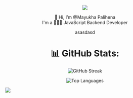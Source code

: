 <p align="center">
<img src="https://images-wixmp-ed30a86b8c4ca887773594c2.wixmp.com/f/1e8efa45-7181-4344-a291-dbe42990db2b/dfygwen-0e448e8e-fe68-4b1d-a759-c6630f5c1ad3.jpg/v1/fill/w_1920,h_541,q_75,strp/8bit_ultrawide_mountain_scene_wallpaper_by_nevereverevr_dfygwen-fullview.jpg?token=eyJ0eXAiOiJKV1QiLCJhbGciOiJIUzI1NiJ9.eyJzdWIiOiJ1cm46YXBwOjdlMGQxODg5ODIyNjQzNzNhNWYwZDQxNWVhMGQyNmUwIiwiaXNzIjoidXJuOmFwcDo3ZTBkMTg4OTgyMjY0MzczYTVmMGQ0MTVlYTBkMjZlMCIsIm9iaiI6W1t7ImhlaWdodCI6Ijw9NTQxIiwicGF0aCI6IlwvZlwvMWU4ZWZhNDUtNzE4MS00MzQ0LWEyOTEtZGJlNDI5OTBkYjJiXC9kZnlnd2VuLTBlNDQ4ZThlLWZlNjgtNGIxZC1hNzU5LWM2NjMwZjVjMWFkMy5qcGciLCJ3aWR0aCI6Ijw9MTkyMCJ9XV0sImF1ZCI6WyJ1cm46c2VydmljZTppbWFnZS5vcGVyYXRpb25zIl19.KT4adawbce5kZtWNMjjLbzueir7tJ4_UtaBEKdJlCxM" />
</p>

<p align="center">
👋 Hi, I’m @Mayukha Palihena<br>
  I'm a 👨🏽‍💻 JavaScript Backend Developer<br>
</p>

<p align="center">asasdasd</p>


<h1 align="center">📊 GitHub Stats:</h1>
<p align="center">
  <img src="https://github-readme-streak-stats.herokuapp.com/?user=LokoGod&theme=radical&hide_border=true" alt="GitHub Streak" />
</p>
<p align="center">
  <img src="https://github-readme-stats.vercel.app/api/top-langs/?username=LokoGod&theme=radical&hide_border=true&include_all_commits=true&count_private=true&layout=compact" alt="Top Languages" />
</p>

[![](https://visitcount.itsvg.in/api?id=LokoGod&icon=0&color=0)](https://visitcount.itsvg.in)

<!-- Proudly created with GPRM ( https://gprm.itsvg.in ) -->
